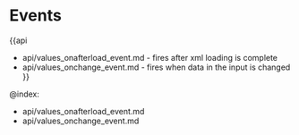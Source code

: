 
Events
=======

{{api
- api/values_onafterload_event.md - fires after xml loading is complete
- api/values_onchange_event.md - fires when data in the input is changed
}}

@index:
- api/values_onafterload_event.md
- api/values_onchange_event.md


